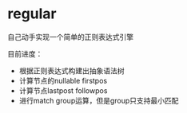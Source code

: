 # regular
自己动手实现一个简单的正则表达式引擎

目前进度：

* 根据正则表达式构建出抽象语法树
* 计算节点的nullable firstpos
* 计算节点lastpost followpos
* 进行match group运算，但是group只支持最小匹配

